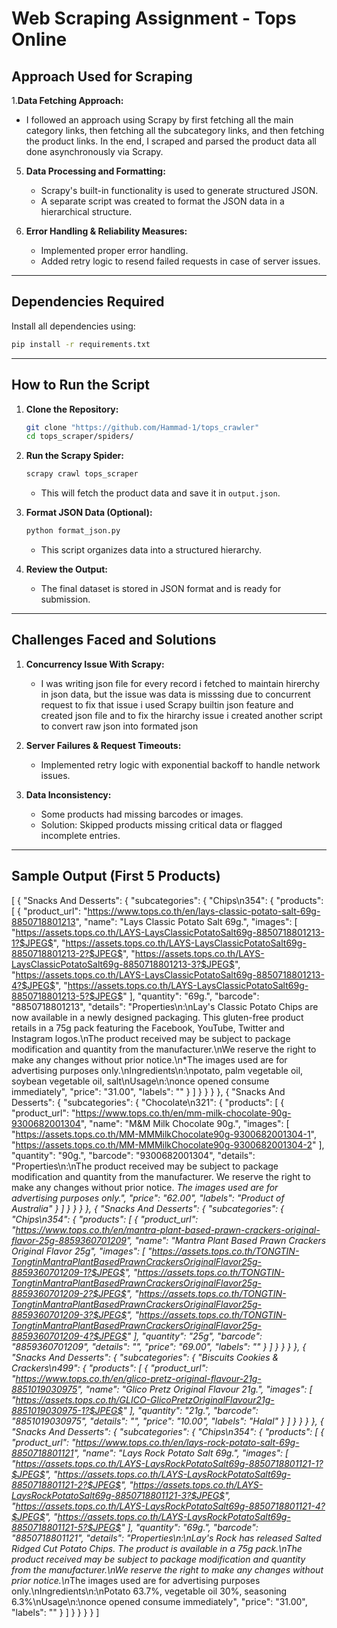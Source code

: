 # Web Scraping Assignment - Tops Online

## Approach Used for Scraping

1.**Data Fetching Approach:**
   - I followed an approach using Scrapy by first fetching all the main category links, then fetching all the subcategory links, and then fetching the product links. In the end, I scraped and parsed the product data all done asynchronously via Scrapy.
   
5. **Data Processing and Formatting:**
   - Scrapy's built-in functionality is used to generate structured JSON.
   - A separate script was created to format the JSON data in a hierarchical structure.

6. **Error Handling & Reliability Measures:**
   - Implemented proper error handling.
   - Added retry logic to resend failed requests in case of server issues.

---

## Dependencies Required

Install all dependencies using:

```bash
pip install -r requirements.txt
```

---

## How to Run the Script

1. **Clone the Repository:**
   ```bash
   git clone "https://github.com/Hammad-1/tops_crawler"
   cd tops_scraper/spiders/
   ```

2. **Run the Scrapy Spider:**
   ```bash
   scrapy crawl tops_scraper
   ```
   - This will fetch the product data and save it in `output.json`.
   
3. **Format JSON Data (Optional):**
   ```bash
   python format_json.py
   ```
   - This script organizes data into a structured hierarchy.

4. **Review the Output:**
   - The final dataset is stored in JSON format and is ready for submission.

---

## Challenges Faced and Solutions

1. **Concurrency Issue With Scrapy:**
    - I was writing json file for every record i fetched to maintain hirerchy in json data, but the issue was data is misssing due to concurrent request to fix that issue i used Scrapy builtin json feature and created json file and to fix the hirarchy issue i created another script to convert raw json into formated json   

2. **Server Failures & Request Timeouts:**
   - Implemented retry logic with exponential backoff to handle network issues.

3. **Data Inconsistency:**
   - Some products had missing barcodes or images.
   - Solution: Skipped products missing critical data or flagged incomplete entries.

---

## Sample Output (First 5 Products)
[
{
    "Snacks And Desserts": {
        "subcategories": {
            "Chips\n354": {
                "products": [
                    {
                        "product_url": "https://www.tops.co.th/en/lays-classic-potato-salt-69g-8850718801213",
                        "name": "Lays Classic Potato Salt 69g.",
                        "images": [
                            "https://assets.tops.co.th/LAYS-LaysClassicPotatoSalt69g-8850718801213-1?$JPEG$",
                            "https://assets.tops.co.th/LAYS-LaysClassicPotatoSalt69g-8850718801213-2?$JPEG$",
                            "https://assets.tops.co.th/LAYS-LaysClassicPotatoSalt69g-8850718801213-3?$JPEG$",
                            "https://assets.tops.co.th/LAYS-LaysClassicPotatoSalt69g-8850718801213-4?$JPEG$",
                            "https://assets.tops.co.th/LAYS-LaysClassicPotatoSalt69g-8850718801213-5?$JPEG$"
                        ],
                        "quantity": "69g.",
                        "barcode": "8850718801213",
                        "details": "Properties\n:\nLay's Classic Potato Chips are now available in a newly designed packaging. This gluten-free product retails in a 75g pack featuring the Facebook, YouTube, Twitter and Instagram logos.\nThe product received may be subject to package modification and quantity from the manufacturer.\nWe reserve the right to make any changes without prior notice.\n*The images used are for advertising purposes only.\nIngredients\n:\npotato, palm vegetable oil, soybean vegetable oil, salt\nUsage\n:\nonce opened consume immediately",
                        "price": "31.00",
                        "labels": ""
                    }
                ]
            }
        }
    }
},
{
    "Snacks And Desserts": {
        "subcategories": {
            "Chocolate\n321": {
                "products": [
                    {
                        "product_url": "https://www.tops.co.th/en/mm-milk-chocolate-90g-9300682001304",
                        "name": "M&M Milk Chocolate 90g.",
                        "images": [
                            "https://assets.tops.co.th/MM-MMMilkChocolate90g-9300682001304-1",
                            "https://assets.tops.co.th/MM-MMMilkChocolate90g-9300682001304-2"
                        ],
                        "quantity": "90g.",
                        "barcode": "9300682001304",
                        "details": "Properties\n:\nThe product received may be subject to package modification and quantity from the manufacturer. We reserve the right to make any changes without prior notice. *The images used are for advertising purposes only.",
                        "price": "62.00",
                        "labels": "Product of Australia"
                    }
                ]
            }
        }
    }
},
{
    "Snacks And Desserts": {
        "subcategories": {
            "Chips\n354": {
                "products": [
                    {
                        "product_url": "https://www.tops.co.th/en/mantra-plant-based-prawn-crackers-original-flavor-25g-8859360701209",
                        "name": "Mantra Plant Based Prawn Crackers Original Flavor 25g",
                        "images": [
                            "https://assets.tops.co.th/TONGTIN-TongtinMantraPlantBasedPrawnCrackersOriginalFlavor25g-8859360701209-1?$JPEG$",
                            "https://assets.tops.co.th/TONGTIN-TongtinMantraPlantBasedPrawnCrackersOriginalFlavor25g-8859360701209-2?$JPEG$",
                            "https://assets.tops.co.th/TONGTIN-TongtinMantraPlantBasedPrawnCrackersOriginalFlavor25g-8859360701209-3?$JPEG$",
                            "https://assets.tops.co.th/TONGTIN-TongtinMantraPlantBasedPrawnCrackersOriginalFlavor25g-8859360701209-4?$JPEG$"
                        ],
                        "quantity": "25g",
                        "barcode": "8859360701209",
                        "details": "",
                        "price": "69.00",
                        "labels": ""
                    }
                ]
            }
        }
    }
},
{
    "Snacks And Desserts": {
        "subcategories": {
            "Biscuits Cookies & Crackers\n499": {
                "products": [
                    {
                        "product_url": "https://www.tops.co.th/en/glico-pretz-original-flavour-21g-8851019030975",
                        "name": "Glico Pretz Original Flavour 21g.",
                        "images": [
                            "https://assets.tops.co.th/GLICO-GlicoPretzOriginalFlavour21g-8851019030975-1?$JPEG$"
                        ],
                        "quantity": "21g.",
                        "barcode": "8851019030975",
                        "details": "",
                        "price": "10.00",
                        "labels": "Halal"
                    }
                ]
            }
        }
    }
},
{
    "Snacks And Desserts": {
        "subcategories": {
            "Chips\n354": {
                "products": [
                    {
                        "product_url": "https://www.tops.co.th/en/lays-rock-potato-salt-69g-8850718801121",
                        "name": "Lays Rock Potato Salt 69g.",
                        "images": [
                            "https://assets.tops.co.th/LAYS-LaysRockPotatoSalt69g-8850718801121-1?$JPEG$",
                            "https://assets.tops.co.th/LAYS-LaysRockPotatoSalt69g-8850718801121-2?$JPEG$",
                            "https://assets.tops.co.th/LAYS-LaysRockPotatoSalt69g-8850718801121-3?$JPEG$",
                            "https://assets.tops.co.th/LAYS-LaysRockPotatoSalt69g-8850718801121-4?$JPEG$",
                            "https://assets.tops.co.th/LAYS-LaysRockPotatoSalt69g-8850718801121-5?$JPEG$"
                        ],
                        "quantity": "69g.",
                        "barcode": "8850718801121",
                        "details": "Properties\n:\nLay's Rock has released Salted Ridged Cut Potato Chips. The product is available in a 75g pack.\nThe product received may be subject to package modification and quantity from the manufacturer.\nWe reserve the right to make any changes without prior notice.\n*The images used are for advertising purposes only.\nIngredients\n:\nPotato 63.7%, vegetable oil 30%, seasoning 6.3%\nUsage\n:\nonce opened consume immediately",
                        "price": "31.00",
                        "labels": ""
                    }
                ]
            }
        }
    }
}
]